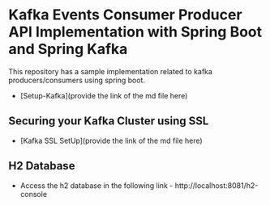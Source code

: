 # Kafka Events Consumer Producer API Implementation with Spring Boot and Spring Kafka

This repository has a sample implementation related to kafka producers/consumers using spring boot.

- [Setup-Kafka](provide the link of the md file here)

## Securing your Kafka Cluster using SSL

- [Kafka SSL SetUp](provide the link of the md file here)

## H2 Database

- Access the h2 database in the following link - http://localhost:8081/h2-console